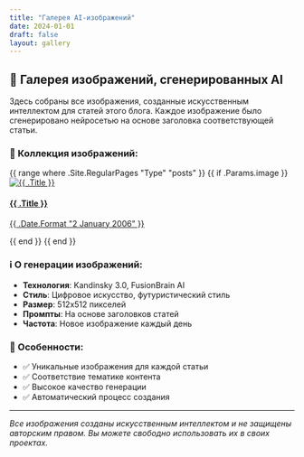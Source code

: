 ```yaml
---
title: "Галерея AI-изображений"
date: 2024-01-01
draft: false
layout: gallery
---
```


## 🎨 Галерея изображений, сгенерированных AI

Здесь собраны все изображения, созданные искусственным интеллектом для статей этого блога. Каждое изображение было сгенерировано нейросетью на основе заголовка соответствующей статьи.

### 📸 Коллекция изображений:

<div class="gallery-grid">
{{ range where .Site.RegularPages "Type" "posts" }}
    {{ if .Params.image }}
    <div class="gallery-item">
        <a href="{{ .Permalink }}" title="{{ .Title }}">
            <img src="{{ .Params.image }}" alt="{{ .Title }}">
            <div class="gallery-caption">
                <h4>{{ .Title }}</h4>
                <p>{{ .Date.Format "2 January 2006" }}</p>
            </div>
        </a>
    </div>
    {{ end }}
{{ end }}
</div>

### ℹ️ О генерации изображений:
- **Технология**: Kandinsky 3.0, FusionBrain AI
- **Стиль**: Цифровое искусство, футуристический стиль
- **Размер**: 512x512 пикселей
- **Промпты**: На основе заголовков статей
- **Частота**: Новое изображение каждый день

### 🎯 Особенности:
- ✅ Уникальные изображения для каждой статьи
- ✅ Соответствие тематике контента  
- ✅ Высокое качество генерации
- ✅ Автоматический процесс создания

---

*Все изображения созданы искусственным интеллектом и не защищены авторским правом. Вы можете свободно использовать их в своих проектах.*
